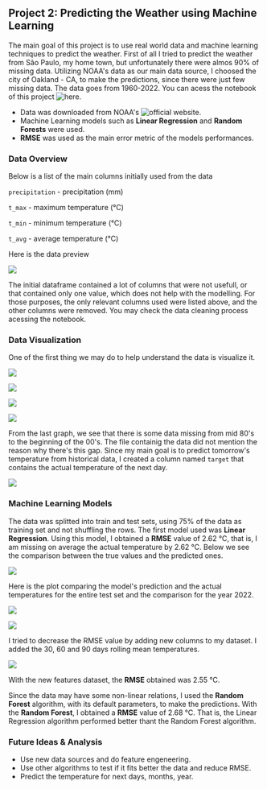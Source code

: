 ## Project 2: Predicting the Weather using Machine Learning

The main goal of this project is to use real world data and machine learning techniques to predict the weather. First of all I tried to predict the weather from São Paulo, my home town, but unfortunately there were almos 90% of missing data.
Utilizing NOAA's data as our main data source, I choosed the city of Oakland - CA, to make the predictions, since there were just few missing data. The data goes from 1960-2022. You can acess the notebook of this project ![here](https://github.com/igorcruz91/igor_portfolio/blob/main/Project%202%20Weather%20Prediction/Weather%20Prediction%20with%20Machine%20Learning.ipynb).

* Data was downloaded from NOAA's ![official website](https://www.ncdc.noaa.gov/cdo-web/search).
* Machine Learning models such as **Linear Regression** and **Random Forests** were used.
* **RMSE** was used as the main error metric of the models performances.

### Data Overview

Below is a list of the main columns initially used from the data

`precipitation` - precipitation (mm)

`t_max` - maximum temperature (°C)

`t_min` - minimum temperature (°C)

`t_avg` - average temperature (°C)

Here is the data preview

![](images/data.png)

The initial dataframe contained a lot of columns that were not usefull, or that contained only one value, which does not help with the modelling. For those purposes, the only relevant columns used were listed above, and the other columns were removed.
You may check the data cleaning process acessing the notebook.

### Data Visualization

One of the first thing we may do to help understand the data is visualize it.

![](images/t_max.png)

![](images/t_min.png)

![](images/precipitation.png)

![](images/total_precipitation.png)

From the last graph, we see that there is some data missing from mid 80's to the beginning of the 00's. The file containig the data did not mention the reason why there's this gap. Since my main goal is to predict tomorrow's temperature from historical data, I created a column named `target` that contains the actual temperature of the next day.

![](images/data_2.png)

### Machine Learning Models

The data was splitted into train and test sets, using 75% of the data as training set and not shuffling the rows. The first model used was **Linear Regression**. Using this model, I obtained a **RMSE** value of 2.62 °C, that is, I am missing on average the actual temperature by 2.62 °C. Below we see the comparison between the true values and the predicted ones.

![](images/pred.png)

Here is the plot comparing the model's prediction and the actual temperatures for the entire test set and the comparison for the year 2022.

![](images/graph.png)

![](images/graph2.png)

I tried to decrease the RMSE value by adding new columns to my dataset. I added the 30, 60 and 90 days rolling mean temperatures.

![](images/data_3.png)

With the new features dataset, the **RMSE** obtained was 2.55 °C.

Since the data may have some non-linear relations, I used the **Random Forest** algorithm, with its default parameters, to make the predictions. With the **Random Forest**, I obtained a **RMSE** value of 2.68 °C. That is, the Linear Regression algorithm performed better thant the Random Forest algorithm.

### Future Ideas & Analysis

* Use new data sources and do feature engeneering.
* Use other algorithms to test if it fits better the data and reduce RMSE.
* Predict the temperature for next days, months, year.
